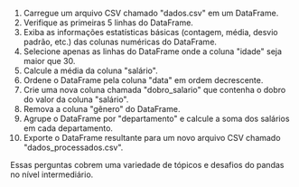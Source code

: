 1. Carregue um arquivo CSV chamado "dados.csv" em um DataFrame.
2. Verifique as primeiras 5 linhas do DataFrame.
3. Exiba as informações estatísticas básicas (contagem, média, desvio padrão, etc.) das colunas numéricas do DataFrame.
4. Selecione apenas as linhas do DataFrame onde a coluna "idade" seja maior que 30.
5. Calcule a média da coluna "salário".
6. Ordene o DataFrame pela coluna "data" em ordem decrescente.
7. Crie uma nova coluna chamada "dobro_salario" que contenha o dobro do valor da coluna "salário".
8. Remova a coluna "gênero" do DataFrame.
9. Agrupe o DataFrame por "departamento" e calcule a soma dos salários em cada departamento.
10. Exporte o DataFrame resultante para um novo arquivo CSV chamado "dados_processados.csv".

Essas perguntas cobrem uma variedade de tópicos e desafios do pandas no nível intermediário. 